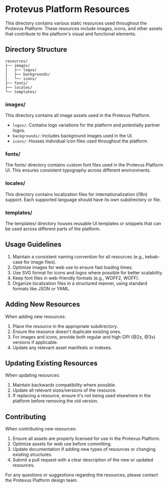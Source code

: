 # Protevus Platform Resources

This directory contains various static resources used throughout the Protevus Platform. These resources include images, icons, and other assets that contribute to the platform's visual and functional elements.

## Directory Structure

```
resources/
├── images/
│   ├── logos/
│   ├── backgrounds/
│   └── icons/
├── fonts/
├── locales/
└── templates/
```

### images/

This directory contains all image assets used in the Protevus Platform.

- `logos/`: Contains logo variations for the platform and potentially partner logos.
- `backgrounds/`: Includes background images used in the UI.
- `icons/`: Houses individual icon files used throughout the platform.

### fonts/

The fonts/ directory contains custom font files used in the Protevus Platform UI. This ensures consistent typography across different environments.

### locales/

This directory contains localization files for internationalization (i18n) support. Each supported language should have its own subdirectory or file.

### templates/

The templates/ directory houses reusable UI templates or snippets that can be used across different parts of the platform.

## Usage Guidelines

1. Maintain a consistent naming convention for all resources (e.g., kebab-case for image files).
2. Optimize images for web use to ensure fast loading times.
3. Use SVG format for icons and logos where possible for better scalability.
4. Keep font files in web-friendly formats (e.g., WOFF2, WOFF).
5. Organize localization files in a structured manner, using standard formats like JSON or YAML.

## Adding New Resources

When adding new resources:

1. Place the resource in the appropriate subdirectory.
2. Ensure the resource doesn't duplicate existing ones.
3. For images and icons, provide both regular and high-DPI (@2x, @3x) versions if applicable.
4. Update any relevant asset manifests or indexes.

## Updating Existing Resources

When updating resources:

1. Maintain backwards compatibility where possible.
2. Update all relevant sizes/versions of the resource.
3. If replacing a resource, ensure it's not being used elsewhere in the platform before removing the old version.

## Contributing

When contributing new resources:

1. Ensure all assets are properly licensed for use in the Protevus Platform.
2. Optimize assets for web use before committing.
3. Update documentation if adding new types of resources or changing existing structures.
4. Submit a pull request with a clear description of the new or updated resources.

For any questions or suggestions regarding the resources, please contact the Protevus Platform design team.